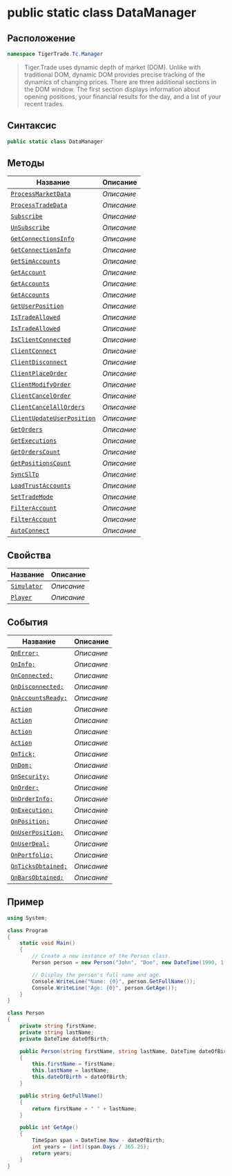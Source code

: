 
# public static class DataManager
## Расположение
```csharp
namespace TigerTrade.Tc.Manager
```



> Tiger.Trade uses dynamic depth of market (DOM). Unlike with traditional DOM, dynamic DOM provides precise tracking of the dynamics of changing prices. There are three additional sections in the DOM window. The first section displays information about opening positions, your financial results for the day, and a list of your recent trades.

## Синтаксис
```csharp
public static class DataManager
```


## Методы
| Название | Описание |
| --- | --- |
| [`ProcessMarketData`](./DataManager.cs/metody/ProcessMarketData.md) | *Описание* |
| [`ProcessTradeData`](./DataManager.cs/metody/ProcessTradeData.md) | *Описание* |
| [`Subscribe`](./DataManager.cs/metody/Subscribe.md) | *Описание* |
| [`UnSubscribe`](./DataManager.cs/metody/UnSubscribe.md) | *Описание* |
| [`GetConnectionsInfo`](./DataManager.cs/metody/GetConnectionsInfo.md) | *Описание* |
| [`GetConnectionInfo`](./DataManager.cs/metody/GetConnectionInfo.md) | *Описание* |
| [`GetSimAccounts`](./DataManager.cs/metody/GetSimAccounts.md) | *Описание* |
| [`GetAccount`](./DataManager.cs/metody/GetAccount.md) | *Описание* |
| [`GetAccounts`](./DataManager.cs/metody/GetAccounts.md) | *Описание* |
| [`GetAccounts`](./DataManager.cs/metody/GetAccounts.md) | *Описание* |
| [`GetUserPosition`](./DataManager.cs/metody/GetUserPosition.md) | *Описание* |
| [`IsTradeAllowed`](./DataManager.cs/metody/IsTradeAllowed.md) | *Описание* |
| [`IsTradeAllowed`](./DataManager.cs/metody/IsTradeAllowed.md) | *Описание* |
| [`IsClientConnected`](./DataManager.cs/metody/IsClientConnected.md) | *Описание* |
| [`ClientConnect`](./DataManager.cs/metody/ClientConnect.md) | *Описание* |
| [`ClientDisconnect`](./DataManager.cs/metody/ClientDisconnect.md) | *Описание* |
| [`ClientPlaceOrder`](./DataManager.cs/metody/ClientPlaceOrder.md) | *Описание* |
| [`ClientModifyOrder`](./DataManager.cs/metody/ClientModifyOrder.md) | *Описание* |
| [`ClientCancelOrder`](./DataManager.cs/metody/ClientCancelOrder.md) | *Описание* |
| [`ClientCancelAllOrders`](./DataManager.cs/metody/ClientCancelAllOrders.md) | *Описание* |
| [`ClientUpdateUserPosition`](./DataManager.cs/metody/ClientUpdateUserPosition.md) | *Описание* |
| [`GetOrders`](./DataManager.cs/metody/GetOrders.md) | *Описание* |
| [`GetExecutions`](./DataManager.cs/metody/GetExecutions.md) | *Описание* |
| [`GetOrdersCount`](./DataManager.cs/metody/GetOrdersCount.md) | *Описание* |
| [`GetPositionsCount`](./DataManager.cs/metody/GetPositionsCount.md) | *Описание* |
| [`SyncSlTp`](./DataManager.cs/metody/SyncSlTp.md) | *Описание* |
| [`LoadTrustAccounts`](./DataManager.cs/metody/LoadTrustAccounts.md) | *Описание* |
| [`SetTradeMode`](./DataManager.cs/metody/SetTradeMode.md) | *Описание* |
| [`FilterAccount`](./DataManager.cs/metody/FilterAccount.md) | *Описание* |
| [`FilterAccount`](./DataManager.cs/metody/FilterAccount.md) | *Описание* |
| [`AutoConnect`](./DataManager.cs/metody/AutoConnect.md) | *Описание* |

## Свойства
| Название | Описание |
| --- | --- |
| [`Simulator`](./DataManager.cs/svoistva/Simulator.md) | *Описание* |
| [`Player`](./DataManager.cs/svoistva/Player.md) | *Описание* |

## События
| Название | Описание |
| --- | --- |
| [`OnError;`](./DataManager.cs/sobytiya/OnError;.md) | *Описание* |
| [`OnInfo;`](./DataManager.cs/sobytiya/OnInfo;.md) | *Описание* |
| [`OnConnected;`](./DataManager.cs/sobytiya/OnConnected;.md) | *Описание* |
| [`OnDisconnected;`](./DataManager.cs/sobytiya/OnDisconnected;.md) | *Описание* |
| [`OnAccountsReady;`](./DataManager.cs/sobytiya/OnAccountsReady;.md) | *Описание* |
| [`Action`](./DataManager.cs/sobytiya/Action.md) | *Описание* |
| [`Action`](./DataManager.cs/sobytiya/Action.md) | *Описание* |
| [`Action`](./DataManager.cs/sobytiya/Action.md) | *Описание* |
| [`Action`](./DataManager.cs/sobytiya/Action.md) | *Описание* |
| [`OnTick;`](./DataManager.cs/sobytiya/OnTick;.md) | *Описание* |
| [`OnDom;`](./DataManager.cs/sobytiya/OnDom;.md) | *Описание* |
| [`OnSecurity;`](./DataManager.cs/sobytiya/OnSecurity;.md) | *Описание* |
| [`OnOrder;`](./DataManager.cs/sobytiya/OnOrder;.md) | *Описание* |
| [`OnOrderInfo;`](./DataManager.cs/sobytiya/OnOrderInfo;.md) | *Описание* |
| [`OnExecution;`](./DataManager.cs/sobytiya/OnExecution;.md) | *Описание* |
| [`OnPosition;`](./DataManager.cs/sobytiya/OnPosition;.md) | *Описание* |
| [`OnUserPosition;`](./DataManager.cs/sobytiya/OnUserPosition;.md) | *Описание* |
| [`OnUserDeal;`](./DataManager.cs/sobytiya/OnUserDeal;.md) | *Описание* |
| [`OnPortfolio;`](./DataManager.cs/sobytiya/OnPortfolio;.md) | *Описание* |
| [`OnTicksObtained;`](./DataManager.cs/sobytiya/OnTicksObtained;.md) | *Описание* |
| [`OnBarsObtained;`](./DataManager.cs/sobytiya/OnBarsObtained;.md) | *Описание* |


## Пример
```csharp
using System;

class Program
{
    static void Main()
    {
        // Create a new instance of the Person class.
        Person person = new Person("John", "Doe", new DateTime(1990, 1, 1));

        // Display the person's full name and age.
        Console.WriteLine("Name: {0}", person.GetFullName());
        Console.WriteLine("Age: {0}", person.GetAge());
    }
}

class Person
{
    private string firstName;
    private string lastName;
    private DateTime dateOfBirth;

    public Person(string firstName, string lastName, DateTime dateOfBirth)
    {
        this.firstName = firstName;
        this.lastName = lastName;
        this.dateOfBirth = dateOfBirth;
    }

    public string GetFullName()
    {
        return firstName + " " + lastName;
    }

    public int GetAge()
    {
        TimeSpan span = DateTime.Now - dateOfBirth;
        int years = (int)(span.Days / 365.25);
        return years;
    }
}
```

